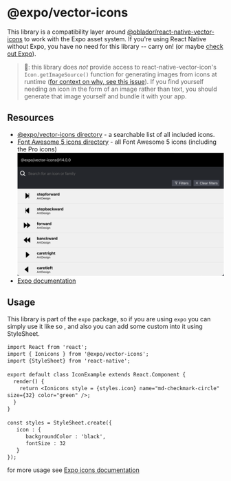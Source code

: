 # @expo/vector-icons

This library is a compatibility layer around [@oblador/react-native-vector-icons](https://github.com/oblador/react-native-vector-icons) to work with the Expo asset system. If you're using React Native without Expo, you have no need for this library -- carry on! (or maybe [check out Expo](https://expo.io/)).

> 👀: this library does *not* provide access to react-native-vector-icon's `Icon.getImageSource()` function for generating images from icons at runtime ([for context on why, see this issue](https://github.com/expo/vector-icons/issues/26)). If you find yourself needing an icon in the form of an image rather than text, you should generate that image yourself and bundle it with your app.

## Resources

- [@expo/vector-icons directory](https://expo.github.io/vector-icons/) - a searchable list of all included icons.
- [Font Awesome 5 icons directory](https://fontawesome.com/icons) - all Font Awesome 5 icons (including the Pro icons)
  ![Screenshot of website](https://raw.githubusercontent.com/expo/vector-icons/master/website-screenshot.png)
- [Expo documentation](https://docs.expo.io/)

## Usage

This library is part of the `expo` package, so if you are using `expo` you can simply use it like so , and also you can add some custom into it using StyleSheet.

```tsx
import React from 'react';
import { Ionicons } from '@expo/vector-icons';
import {StyleSheet} from 'react-native';

export default class IconExample extends React.Component {
  render() {
    return <Ionicons style = {styles.icon} name="md-checkmark-circle" size={32} color="green" />;
  }
}

const styles = StyleSheet.create({
   icon : {
      backgroundColor : 'black',
      fontSize : 32
   }
});
```

for more usage see [Expo icons documentation](https://docs.expo.io/guides/icons/)
